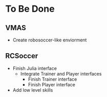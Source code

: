 # To Be Done

## VMAS

- Create robosoccer-like enviorment

## RCSoccer

- Finish Julia interface
    - Integrate Trainer and Player interfaces
        - Finish Trainer interface
        - Finish Player interface
- Add low level skills
